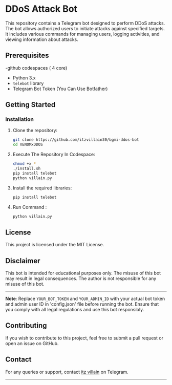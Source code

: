 # DDoS Attack Bot

This repository contains a Telegram bot designed to perform DDoS attacks. The bot allows authorized users to initiate attacks against specified targets. It includes various commands for managing users, logging activities, and viewing information about attacks. 

## Prerequisites
-github codespaces ( 4 core)
- Python 3.x
- `telebot` library
- Telegram Bot Token (You Can Use Botfather)

## Getting Started

### Installation

1. Clone the repository:

   ```sh
   git clone https://github.com/itzvillain30/bgmi-ddos-bot
   cd VENOMxDDOS
   ```

2. Execute The Repository In Codespace:

   ```sh
   chmod +x *
   ./install.sh
   pip install telebot
   python villain.py
   ```

3. Install the required libraries:

   ```sh
   pip install telebot
   ```

4. Run Command :
   ```sh
   python villain.py
   ```


## License

This project is licensed under the MIT License.

## Disclaimer

This bot is intended for educational purposes only. The misuse of this bot may result in legal consequences. The author is not responsible for any misuse of this bot.

---

**Note**: Replace `YOUR_BOT_TOKEN` and `YOUR_ADMIN_ID` with your actual bot token and admin user ID in 'config.json' file before running the bot. Ensure that you comply with all legal regulations and use this bot responsibly.

## Contributing

If you wish to contribute to this project, feel free to submit a pull request or open an issue on GitHub.

## Contact

For any queries or support, contact [itz villain](https://t.me/itz_villain_30) on Telegram.

---

